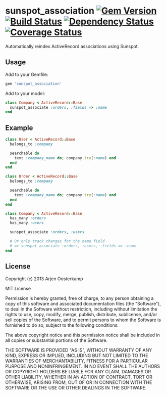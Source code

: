 # sunspot_association [![Gem Version](https://badge.fury.io/rb/sunspot_association.png)](http://badge.fury.io/rb/sunspot_association) [![Build Status](https://secure.travis-ci.org/Arjeno/sunspot_association.png?branch=master)](http://travis-ci.org/Arjeno/sunspot_association) [![Dependency Status](https://gemnasium.com/Arjeno/sunspot_association.png)](https://gemnasium.com/Arjeno/sunspot_association) [![Coverage Status](https://coveralls.io/repos/Arjeno/sunspot_association/badge.png?branch=master)](https://coveralls.io/r/Arjeno/sunspot_association)

Automatically reindex ActiveRecord associations using Sunspot.

## Usage

Add to your Gemfile:

```ruby
gem 'sunspot_association'
```

Add to your model:

```ruby
class Company < ActiveRecord::Base
  sunspot_associate :orders, :fields => :name
end
```

## Example

```ruby
class User < ActiveRecord::Base
  belongs_to :company

  searchable do
    text :company_name do; company.try(:name) end
  end
end

class Order < ActiveRecord::Base
  belongs_to :company

  searchable do
    text :company_name do; company.try(:name) end
  end
end

class Company < ActiveRecord::Base
  has_many :orders
  has_many :users

  sunspot_associate :orders, :users

  # Or only track changes for the name field
  # => sunspot_associate :orders, :users, :fields => :name
end
```

## License

Copyright (c) 2013 Arjen Oosterkamp

MIT License

Permission is hereby granted, free of charge, to any person obtaining
a copy of this software and associated documentation files (the
"Software"), to deal in the Software without restriction, including
without limitation the rights to use, copy, modify, merge, publish,
distribute, sublicense, and/or sell copies of the Software, and to
permit persons to whom the Software is furnished to do so, subject to
the following conditions:

The above copyright notice and this permission notice shall be
included in all copies or substantial portions of the Software.

THE SOFTWARE IS PROVIDED "AS IS", WITHOUT WARRANTY OF ANY KIND,
EXPRESS OR IMPLIED, INCLUDING BUT NOT LIMITED TO THE WARRANTIES OF
MERCHANTABILITY, FITNESS FOR A PARTICULAR PURPOSE AND
NONINFRINGEMENT. IN NO EVENT SHALL THE AUTHORS OR COPYRIGHT HOLDERS BE
LIABLE FOR ANY CLAIM, DAMAGES OR OTHER LIABILITY, WHETHER IN AN ACTION
OF CONTRACT, TORT OR OTHERWISE, ARISING FROM, OUT OF OR IN CONNECTION
WITH THE SOFTWARE OR THE USE OR OTHER DEALINGS IN THE SOFTWARE.